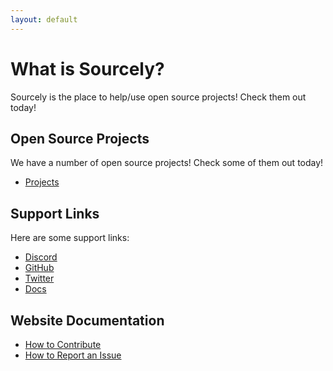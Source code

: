```yaml
---
layout: default
---
```



# What is Sourcely?

Sourcely is the place to help/use open source projects! Check them out today!

## Open Source Projects

We have a number of open source projects! Check some of them out today!

- [Projects](./projects.html)

## Support Links

Here are some support links:

- [Discord](https://discord.gg/bcr4yNH)
- [GitHub](https://github.com/SourcelyOfficial)
- [Twitter](https://twitter.com/sourcelyoff)
- [Docs](#website-documentation)

## Website Documentation

- [How to Contribute](./docs/contribute.html)
- [How to Report an Issue](./docs/issue.html)
